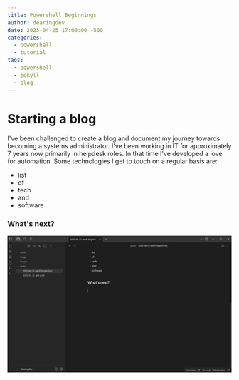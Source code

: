 ```yaml
---
title: Powershell Beginnings
author: dearingdev
date: 2025-04-25 17:00:00 -500
categories:
  - powershell
  - tutorial
tags:
  - powershell
  - jekyll
  - blog
---
```


# Starting a blog

I've been challenged to create a blog and document my journey towards becoming a systems administrator. I've been working in IT for approximately 7 years now primarily in helpdesk roles. In that time I've developed a love for automation. Some technologies I get to touch on a regular basis are:

- list
- of
- tech
- and
- software

### What's next?

![img](assets/images/Pastedimage20250426081202.png)


